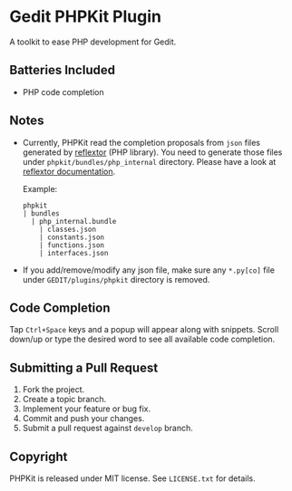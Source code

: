 # Gedit PHPKit Plugin

A toolkit to ease PHP development for Gedit.

## Batteries Included

* PHP code completion

## Notes

*   Currently, PHPKit read the completion proposals from `json` files generated by [reflextor](https://github.com/iromli/reflextor) (PHP library). You need to generate those files under `phpkit/bundles/php_internal` directory. Please have a look at [reflextor documentation](https://github.com/iromli/reflextor/blob/master/README.mdown).

    Example:

        phpkit
        | bundles
          | php_internal.bundle
            | classes.json
            | constants.json
            | functions.json
            | interfaces.json

*   If you add/remove/modify any json file, make sure any `*.py[co]` file under `GEDIT/plugins/phpkit` directory is removed.

## Code Completion

Tap `Ctrl+Space` keys and a popup will appear along with snippets. Scroll down/up or type the desired word to see all available code completion.

## Submitting a Pull Request

1. Fork the project.
2. Create a topic branch.
3. Implement your feature or bug fix.
4. Commit and push your changes.
5. Submit a pull request against `develop` branch.

## Copyright

PHPKit is released under MIT license. See `LICENSE.txt` for details.
